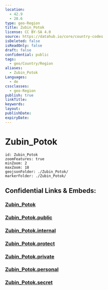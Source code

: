 ```yaml
---
location:
  - 42.9
  - 20.6
type: geo-Region
title: Zubin_Potok
license: CC BY-SA 4.0
source: https://datahub.io/core/country-codes
isDeleted: false
isReadOnly: false
draft: false
confidential: public
tags:
  - geo/Country/Region
aliases:
  - Zubin_Potok
Languages:
  - de
cssclasses:
  - geo-Region
publish: true
linkTitle:
keywords:
layout:
publishDate:
expiryDate:
---
```


# Zubin_Potok

```leaflet
id: Zubin_Potok
zoomFeatures: true 
minZoom: 2 
maxZoom: 18
geojsonFolder: ./Zubin_Potok/
markerFolder: ./Zubin_Potok/
```


## Confidential Links & Embeds: 

### [Zubin_Potok](/_Standards/Earth/Continent/Europe/Europe~South/Kosovo/districts~Kosovo/Kosovska_Mitrovica/counties~Kosovska_Mitrovica/Zubin_Potok.md) 

### [Zubin_Potok.public](/_public/Earth/Continent/Europe/Europe~South/Kosovo/districts~Kosovo/Kosovska_Mitrovica/counties~Kosovska_Mitrovica/Zubin_Potok.public.md) 

### [Zubin_Potok.internal](/_internal/Earth/Continent/Europe/Europe~South/Kosovo/districts~Kosovo/Kosovska_Mitrovica/counties~Kosovska_Mitrovica/Zubin_Potok.internal.md) 

### [Zubin_Potok.protect](/_protect/Earth/Continent/Europe/Europe~South/Kosovo/districts~Kosovo/Kosovska_Mitrovica/counties~Kosovska_Mitrovica/Zubin_Potok.protect.md) 

### [Zubin_Potok.private](/_private/Earth/Continent/Europe/Europe~South/Kosovo/districts~Kosovo/Kosovska_Mitrovica/counties~Kosovska_Mitrovica/Zubin_Potok.private.md) 

### [Zubin_Potok.personal](/_personal/Earth/Continent/Europe/Europe~South/Kosovo/districts~Kosovo/Kosovska_Mitrovica/counties~Kosovska_Mitrovica/Zubin_Potok.personal.md) 

### [Zubin_Potok.secret](/_secret/Earth/Continent/Europe/Europe~South/Kosovo/districts~Kosovo/Kosovska_Mitrovica/counties~Kosovska_Mitrovica/Zubin_Potok.secret.md)

